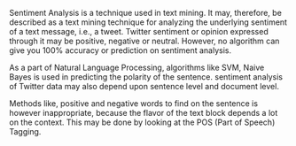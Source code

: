 Sentiment Analysis is a technique used in text mining. It may, therefore, be described as a text mining technique for analyzing the underlying sentiment of a text message, i.e., a tweet. Twitter sentiment or opinion expressed through it may be positive, negative or neutral. However, no algorithm can give you 100% accuracy or prediction on sentiment analysis.

As a part of Natural Language Processing, algorithms like SVM, Naive Bayes is used in predicting the polarity of the sentence. sentiment analysis of Twitter data may also depend upon sentence level and document level.

Methods like, positive and negative words to find on the sentence is however inappropriate, because the flavor of the text block depends a lot on the context. This may be done by looking at the POS (Part of Speech) Tagging.
